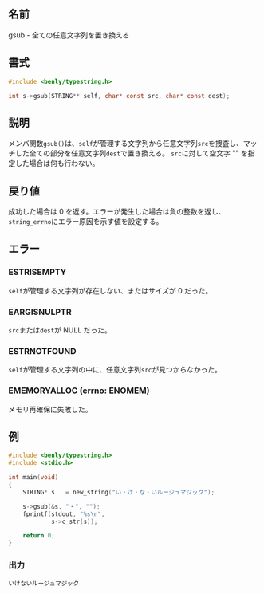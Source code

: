 ## 名前

gsub - 全ての任意文字列を置き換える

## 書式

```c
#include <benly/typestring.h>

int s->gsub(STRING** self, char* const src, char* const dest);
```

## 説明

メンバ関数`gsub()`は、`self`が管理する文字列から任意文字列`src`を捜査し、マッチした全ての部分を任意文字列`dest`で置き換える。
`src`に対して空文字 "" を指定した場合は何も行わない。

## 戻り値

成功した場合は 0 を返す。エラーが発生した場合は負の整数を返し、`string_errno`にエラー原因を示す値を設定する。

## エラー

### ESTRISEMPTY

`self`が管理する文字列が存在しない、またはサイズが 0 だった。

### EARGISNULPTR

`src`または`dest`が NULL だった。

### ESTRNOTFOUND

`self`が管理する文字列の中に、任意文字列`src`が見つからなかった。

### EMEMORYALLOC (errno: ENOMEM)

メモリ再確保に失敗した。

## 例

```c
#include <benly/typestring.h>
#include <stdio.h>

int main(void)
{
    STRING* s   = new_string("い・け・な・いルージュマジック");

    s->gsub(&s, "・", "");
    fprintf(stdout, "%s\n",
            s->c_str(s));

    return 0;
}
```

### 出力

```
いけないルージュマジック
```
